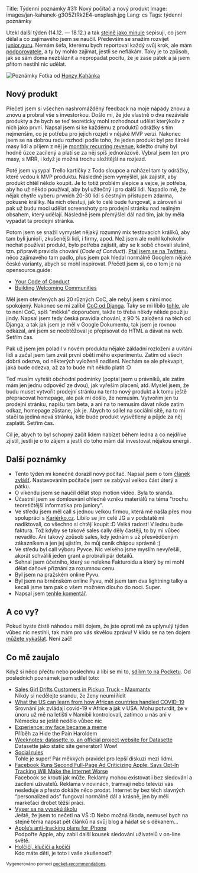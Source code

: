 Title: Týdenní poznámky #31: Nový počítač a nový produkt
Image: images/jan-kahanek-g3O5ZtRk2E4-unsplash.jpg
Lang: cs
Tags: týdenní poznámky


Utekl další týden (14.12. — 18.12.) a tak [stejně jako minule]({filename}2020-12-11_tydenni-poznamky-30-boleni-hlavy.md) sepisuji, co jsem dělal a co zajímavého jsem se naučil. Především se snažím rozvíjet [junior.guru](https://junior.guru/). Nemám šéfa, kterému bych reportoval každý svůj krok, ale mám [podporovatele](https://junior.guru/donate/), a ty by mohlo zajímat, jestli se neflákám. Taky je to způsob, jak se sám doma nezbláznit a nepropadat pocitu, že je zase pátek a já jsem přitom nestihl nic udělat.

![Poznámky]({static}/images/jan-kahanek-g3O5ZtRk2E4-unsplash.jpg)
Fotka od [Honzy Kahánka](https://unsplash.com/@honza_kahanek)


## Nový produkt

Přečetl jsem si všechen nashromážděný feedback na moje nápady znovu a znovu a probral vše s investorkou. Došlo mi, že jde vlastně o dva nezávislé produkty a že bych se teď teoreticky mohl rozhodnout udělat kterýkoliv z nich jako první. Napsal jsem si ke každému z produktů odrážky s tím nejmenším, co je potřeba pro jejich rozjetí v nějaké MVP verzi. Nakonec jsem se na dobrou radu rozhodl podle toho, že jeden produkt byl pro široké masy lidí a příjem z něj je [monthly recurring revenue](https://kinsta.com/blog/recurring-revenue-model/), kdežto druhý byl hodně úzce zacílený a platí se za něj spíš jednorázově. Vybral jsem ten pro masy, s MRR, i když je možná trochu složitější na rozjezd.

Poté jsem vysypal Trello kartičky z Todo sloupce a naházel tam ty odrážky, které vedou k MVP produktu. Následně jsem vymýšlel, jak zajistit, aby produkt chtěl někdo koupit. Je to totiž problém slepice a vejce, je potřeba, aby ho už někdo používal, aby byl užitečný i pro další lidi. Napadlo mě, že nějak chytře vyberu prvních 20-30 lidí s čestným přístupem zdarma, pokusné králíky. Na nich otestuji, jak to celé bude fungovat, a zároveň si pak už budu moci udělat screenshoty pro prodejní stránku nad reálným obsahem, který udělají. Následně jsem přemýšlel dál nad tím, jak by měla vypadat ta prodejní stránka.

Potom jsem se snažil vymyslet nějaký rozumný mix testovacích králíků, aby tam byli junioři, zkušenější lidi, i firmy, apod. Než jsem ale mohl kohokoliv nechat používat produkt, bylo potřeba zajistit, aby se k sobě chovali slušně, tzn. připravit pravidla chování (_Code of Conduct_). [Ptal jsem se na Twitteru](https://twitter.com/honzajavorek/status/1338512096326201346), něco zajímavého tam padlo, plus jsem pak hledal normálně Googlem nějaké české varianty, abych se mohl inspirovat. Přečetl jsem si, co o tom je na opensource.guide:

- [Your Code of Conduct](https://opensource.guide/code-of-conduct/)
- [Building Welcoming Communities](https://opensource.guide/building-community/)

Měl jsem otevřených asi 20 různých CoC, ale nebyl jsem s nimi moc spokojený. Nakonec se mi zalíbil [CoC od Djanga](https://www.djangoproject.com/conduct/). Taky se mi líbilo [tohle](https://www.recurse.com/social-rules), ale to není CoC, spíš "měkká" doporučení, takže to třeba někdy někde použiju jindy. Napsal jsem tedy česká pravidla chování, z 90 % založená na těch od Djanga, a tak jak jsem je měl v Google Dokumentu, tak jsem je rovnou odkázal, ani jsem se neobtěžoval je přepisovat do HTML a dávat na web. Šetřím čas.

Pak už jsem jen poladil v novém produktu nějaké základní rozložení a uvítání lidí a začal jsem tam zvát první oběti mého experimentu. Zatím od všech dobrá odezva, od některých vyloženě nadšení. Nechám se ale překvapit, jaká bude odezva, až za to bude mít někdo platit :D

Teď musím vyřešit obchodní podmínky (poptal jsem u právníků, ale zatím mám jen jednu odpověď ze dvou), jak vyřeším placení, atd. Myslel jsem, že budu muset vytvořit prodejní stránku na tento nový produkt a k tomu ještě přepracovat homepage, ale pak mi došlo, že nemusím. Vytvořím jen tu prodejní stránku, napíšu tam beta, a ani na to nemusím dávat nikde zatím odkaz, homepage zůstane, jak je. Abych to sdílel na sociální sítě, na to mi stačí ta jediná nová stránka, kde bude produkt vysvětlený a půjde za něj zaplatit. Šetřím čas.

Cíl je, abych to byl schopný začít lidem nabízet během ledna a co nejdříve zjistil, jestli je o to zájem a jestli do toho mám dál investovat nějakou energii.


## Další poznámky

- Tento týden mi konečně dorazil nový počítač. Napsal jsem o tom [článek zvlášť]({filename}2020-12-18_i-bought-apple-silicon.md). Nastavováním počítače jsem se zabýval velkou část úterý a pátku.
- O víkendu jsem se naučil dělat stop motion video. Byla to sranda.
- Účastnil jsem se domlouvání ohledně vzniku materiálů na téma "trochu teoretičtější informatika pro juniory".
- Ve středu jsem měl call s jednou velkou firmou, která mě našla přes mou spolupráci s [Kariérko.cz](https://karierko.cz/). Líbilo se jim celé JG a v podstatě mi nadiktovali, co všechno si chtějí koupit :D Velká radost! V lednu bude faktura. Tož kdyby se takové sales cally děly častěji, to by mi vůbec nevadilo. Ani takový způsob sales, kdy jednám s už přesvědčeným zákazníkem a jen jej ujistím, že můj ceník chápou správně :)
- Ve středu byl call výboru Pyvce. Nic velkého jsme myslím nevyřešili, akorát schválili jeden grant a probrali pár detailů.
- Sehnal jsem účetního, který se nelekne Fakturoidu a který by mi mohl dělat daňové přiznání za rozumnou cenu.
- Byl jsem na pražském online Pyvu.
- Byl jsem na brněnském online Pyvu, měl jsem tam dva lightning talky a kecali jsme tam pak o všem možném dlouho do noci. Super.
- Napsal jsem [tenhle komentář](https://github.com/pyvec/docs.pyvec.org/pull/89#issuecomment-747600730).

## A co vy?

Pokud byste čistě náhodou měli dojem, že jste oproti mě za uplynulý týden vůbec nic nestihli, tak mám pro vás skvělou zprávu! V klidu se na ten dojem [můžete vykašlat]({filename}2020-06-04_neni-to-zavod.md). Není zač!


## Co mě zaujalo

Když si něco přečtu nebo poslechnu a líbí se mi to, [sdílím to na Pocketu](https://getpocket.com/@honzajavorek). Od posledních poznámek jsem sdílel toto:

- [Sales Girl Drifts Customers in Pickup Truck - Maxmantv](https://www.youtube.com/watch?v=zCQ-etiFyho)<br>Nikdy si nedělejte srandu, že ženy neumí řídit
- [What the US can learn from how African countries handled COVID-19](https://t.co/k1cOYXRCl7?ssr=true)<br>Srovnání jak zvládají covid-19 v Africe a jak v USA. Mohu potvrdit, že v únoru už mě na letišti v Namibii kontrolovali, zatímco u nás ani v Německu se ještě nedělo vůbec nic
- [Experience: my face became a meme](https://www.theguardian.com/lifeandstyle/2019/nov/08/experience-hide-the-pain-harold-face-became-meme-turned-it-into-career)<br>Příběh za Hide the Pain Haroldem
- [Weeknotes: datasette.io, an official project website for Datasette](http://simonwillison.net/2020/Dec/13/datasette-io/#atom-entries)<br>Datasette jako static site generator? Wow!
- [Social rules](https://www.recurse.com/social-rules)<br>Tohle je super! Pár měkkých pravidel pro lepší diskuzi mezi lidmi.
- [Facebook Runs Second Full-Page Ad Criticizing Apple, Says Opt-In Tracking Will Make the Internet Worse](https://www.macrumors.com/2020/12/17/facebook-runs-apple-vs-free-internet-ad/)<br>Facebook se kroutí jak může. Reklamy mohou existovat i bez sledování a zacílení uživatelů. Reklama v novinách, tramvaji nebo televizi vás nesleduje a přesto dokáže něco prodat. Internet by bez těch slavných “personalized ads” fungoval normálně dál a krásně, jen by měli markeťáci drobet těžší práci.
- [Vyser sa na vysokú školu](http://brm.sk/682/vyser-sa-na-vysoku-skolu)<br>Ještě, že jsem to nečetl na VŠ :D Nebo možná škoda, nemusel bych na stejně téma napsat pět článků na svůj blog a hádat se s děkanem…
- [Apple’s anti-tracking plans for iPhone](https://foundation.mozilla.org/en/campaigns/apples-anti-tracking-plans-iphone/)<br>Podpořte Apple, aby zabil další kousek sledování uživatelů v on-line světě.
- [Holčičí, klučičí a kočičí](https://a2larm.cz/2018/01/holcici-klucici-a-kocici/)<br>Kdo máte děti, je toto i vaše zkušenost?

<small>Vygenerováno pomocí <a href="https://pypi.org/project/pocket-recommendations/">pocket-recommendations</a>.</small>
